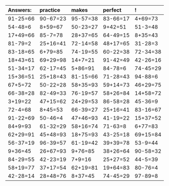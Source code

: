 | Answers: | practice | makes | perfect | ! |
| :--- | :--- | :--- | :--- | :--- |
| 91-25=66 | 90-67=23 | 95-57=38 | 83-66=17 | 4+69=73 | 
| 54-48=6 | 8+59=67 | 50-23=27 | 9+42=51 | 51-3=48 | 
| 17+49=66 | 85-7=78 | 28+37=65 | 64-49=15 | 8+35=43 | 
| 81-79=2 | 25+16=41 | 72-14=58 | 48+17=65 | 31-28=3 | 
| 83-18=65 | 6+79=85 | 74-19=55 | 60-22=38 | 72-34=38 | 
| 18+43=61 | 69+29=98 | 14+7=21 | 91-42=49 | 42-26=16 | 
| 51-34=17 | 62-17=45 | 5+86=91 | 84-78=6 | 74-45=29 | 
| 15+36=51 | 25+18=43 | 81-15=66 | 71-28=43 | 94-88=6 | 
| 67+5=72 | 50-22=28 | 58+35=93 | 59+14=73 | 46+29=75 | 
| 66-38=28 | 82-49=33 | 76-19=57 | 58+26=84 | 14+58=72 | 
| 3+19=22 | 47+15=62 | 24+29=53 | 86-58=28 | 45-36=9 | 
| 72-4=68 | 8+45=53 | 66-39=27 | 25+16=41 | 83-16=67 | 
| 91-22=69 | 50-46=4 | 47+46=93 | 41-19=22 | 15+37=52 | 
| 84+9=93 | 61-32=29 | 58+16=74 | 71-63=8 | 6+77=83 | 
| 62+29=91 | 45+48=93 | 18+75=93 | 43-25=18 | 69+15=84 | 
| 56-37=19 | 96-39=57 | 61-19=42 | 39+39=78 | 53-9=44 | 
| 9+36=45 | 26+67=93 | 9+76=85 | 38+26=64 | 90-58=32 | 
| 84-29=55 | 42-23=19 | 7+9=16 | 25+27=52 | 44-5=39 | 
| 58+19=77 | 37+17=54 | 62+19=81 | 19+64=83 | 80-76=4 | 
| 42-28=14 | 28+48=76 | 8+37=45 | 74-45=29 | 97-89=8 | 
